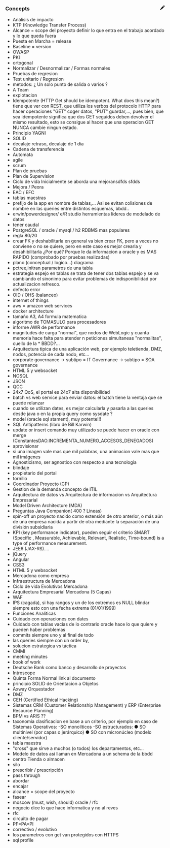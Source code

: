 ### Concepts  [<img align="right" src="../../site/images/pencil.svg" width="14">](https://github.com/victor-porcar/victor-porcar.github.io/edit/master/site/my-notes/my-notes-concepts-in-spanish.md)

* Análisis de impacto	
* KTP (Knowledge Transfer Process)	
* Alcance = scope del proyecto	definir lo que entra en el trabajo acordado y lo que queda fuera
* Puesta en Marcha = release	
* Baseline = version	
* OWASP	
* PKI	
* ortogonal	
* Normalizar / Desnormalizar / Formas normales	
* Pruebas de regresion	
* Test unitario  / Regresion	
* metodos: ¿ Un solo punto de salida o varios ?	
* A Team	
* explotacion	
* Idempotente (HTTP Get should be idempotent. What does this mean?)	tiene que ver con REST, que utiliza los verbos del protocolo HTTP para hacer operaciones "GET" coger datos, "PUT" guardar,…, pues bien, que sea idempotente significa que dos GET seguidos deben devolver el mismo resultado, esto se consigue al hacer que una operacion GET NUNCA cambie ningun estado.
* Principio YAGNI	
* SOLID	
* decalaje	retraso, decalaje de 1 dia
* Cadena de transferencia	
* Automata	
* agile	
* scrum	
* Plan de pruebas	
* Plan de Supervision	
* Ciclo de vida	Inicialmente se aborda una mejoransdfds sfdds
* Mejora / Peora	
* EAC / EFC	
* tablas maestras	
* prefijo de la app en nombre de tablas,…	Asi se evitan colisiones de nombre en las queries entre distintos esquemas, bbdd..
* erwin/powerdesigner/ e/R studio	herramientas lideres de modelado de datos
* tener caudal	
* PostgreSQL  / oracle / mysql / h2	RDBMS mas populares
* regla 80/20	
* crear FK  y deshabilitarla	en general va bien crear FK, pero a veces no conviene o no se quiere, pero en este caso es mejor crearla y desahibilitarla ¿Por qué? Porque le da informacion a oracle y es MAS RAPIDO (comprobado por pruebas realizadas)
* plano (conceptual / logico…)	diagrama
* pctree,initran	parametros de una tabla
* estrategia espejo en tablas	se trata de tener dos tablas espejo y se va cambiando el sinonimo para evitar problemas de indisponibilidad por actualizacion refresco.
* defecto	error 
* OID / OHS (balanceo)	
* internet of things	
* aws = amazon web services	
* docker architecture	
* tamaño A3, A4	formula matematica
* algoritmo de TOMASULO	para  procesadores 
* informe AWR de performance	
* magnitudes de carga "normal", que nodos de WebLogic y cuanta memoria hace falta para atender n peticiones simultaneas "normalitas", cuello de la * BBDD?...	
* Arquitectura tipica de una aplicación web, por ejemplo teletienda, DMZ, nodos, potencia de cada nodo, etc…	
* corporate governance -> subtipo = IT Governance -> subtipo = SOA governance	
* HTML 5 y websocket 	
* NOSQL	
* JSON	
* QCC	
* 24x7 QoS, el portal es 24x7 alta disponibilidad	
* batch vs web service para enviar datos: el batch tiene la ventaja que se puede relanzar	
* cuando se utilizan dates, es mejor calcularla y pasarla a las queries desde java o en la propia query como sysdate ?	
* model (oracle sql stament), muy potente!!!	
* SQL Antipatterns (libro de Bill Karwin)	
* update or insert  comando muy utilizado se puede hacer en oracle con merge (ConstantesDAO.INCREMENTA_NUMERO_ACCESOS_DENEGADOS)	
* aprovisionar	
* si una imagen vale mas que mil palabras, una animacion vale mas que mil imágenes	
* Agnosticismo, ser agnostico con respecto a una tecnologia	
* blindaje	
* propietario del portal	
* tornillo	
* Coordinador Proyecto (CP)	
* Gestion de la demanda	concepto de ITIL
* Arquitectura de datos vs Arquitectura de informacion vs Arquitectura Empresarial	
* Model Driven Architecture (MDA)	
* Preguntas Java Companion( 400 ? Lineas)	
* spin-off 	un proyecto nacido como extensión de otro anterior, o más aún de una empresa nacida a partir de otra mediante la separación de una división subsidiaria
* KPI (key performance indicator), pueden seguir el criterio SMART  (Specific , Measurable, Achievable, Relevant, Realistic, Time-bound)	 is a type of performance measurement. 
* JEE6 (JAX-RS)….	
* jQuery	
* Angular	
* CSS3	
* HTML 5 y websocket 	
* Mercadona como empresa	
* Infraestructura de Mercadona	
* Ciclo de vida Evolutivos Mercadona	
* Arquitectura Empresarial Mercadona (5 Capas)	
* WAF	
* IPS	(cagada), si hay rangos y un de los extremos es NULL blindar siempre esto con una fecha extrema (01/01/1999)
* Funciones Analiticas	
* Cuidado con operaciones con dates 	
* Cuidado con tablas vacias	de lo contrario oracle hace lo que quiere y pueden haber problemas
* commits siempre uno y al final de todo	
* las queries siempre con un order by, 	
* solucion estrategica vs táctica	
* CMMI	
* meeting minutes	
* book of work	
* Deutsche Bank como banco y desarrollo de proyectos	
* Introscope	
* Quinta Forma Normal	link al documento
* principio SOLID de Orientacion a Objetos	
* Axway Orquestador	
* DMZ	
* CEH (Certified Ethical Hacking)	
* Sistemas CRM (Customer Relationship Management) y ERP (Enterprise Resource Planning)	
* BPM vs ARIS ??	
* taxonomia	clasificacion en base a un criterio, por ejemplo en caso de Sistemas Operativos: -SO monolíticos -SO estructurados:     ● SO multinivel (por capas o jerárquico)     ● SO con micronúcleo (modelo cliente/servidor)
* tabla maestra	
* "cross"	que sirve a muchos (o todos) los departamentos, etc…
* Modelo de datos	asi llaman en Mercadona a un schema de la bbdd
* centro	Tienda o almacen
* silo	
* prescribir  / prescripción	
* pass through	
* abordar	
* encajar	
* alcance = scope del proyecto	
* fasear	
* moscow (must, wish, should) oracle / rfc	
* negocio dice lo que hace informatica y no al reves	
* rfc	
* circuito de pagar	
* PF=PA=PI 	
* correctivo / evolutivo 	
* los parametros con get van protegidos con HTTPS	
* sql profile	
